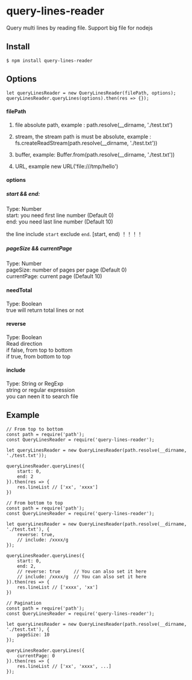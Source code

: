 # query-lines-reader
Query multi lines by reading file. Support big file for nodejs

## Install

```
$ npm install query-lines-reader
```


## Options

```
let queryLinesReader = new QueryLinesReader(filePath, options);
queryLinesReader.queryLines(options).then(res => {});

```
#### filePath
1. file absolute path, example : path.resolve(__dirname, './test.txt')

2. stream, the stream path is must be absolute, example : fs.createReadStream(path.resolve(__dirname, './test.txt'))

3. buffer, example: Buffer.from(path.resolve(__dirname, './test.txt'))

4. URL, example new URL('file:///tmp/hello')

#### options
##### start && end:
Type: Number<br>
start: you need first line number (Default 0)<br>
end: you need last line number (Default 10)<br>

the line include `start` exclude `end`.  [start, end) ！！！！

##### pageSize && currentPage
Type: Number<br>
pageSize: number of pages per page (Default 0)<br>
currentPage: current page (Default 10)<br>

#### needTotal
Type: Boolean<br>
true will return total lines or not<br>

#### reverse
Type: Boolean<br>
Read direction<br>
if false, from top to bottom<br>
if true, from bottom to top<br>

#### include
Type: String or RegExp<br>
string or regular expression<br>
you can neen it to search file <br>


## Example

```
// From top to bottom
const path = require('path');
const QueryLinesReader = require('query-lines-reader');

let queryLinesReader = new QueryLinesReader(path.resolve(__dirname, './test.txt'));

queryLinesReader.queryLines({
    start: 0,
    end: 2
}).then(res => {
    res.lineList // ['xx', 'xxxx']
})

```

```
// From bottom to top
const path = require('path');
const QueryLinesReader = require('query-lines-reader');

let queryLinesReader = new QueryLinesReader(path.resolve(__dirname, './test.txt'), {
    reverse: true,
    // include: /xxxx/g
});

queryLinesReader.queryLines({
    start: 0,
    end: 2,
    // reverse: true     // You can also set it here
    // include: /xxxx/g  // You can also set it here
}).then(res => {
    res.lineList // ['xxxx', 'xx']
})

```

```
// Pagination
const path = require('path');
const QueryLinesReader = require('query-lines-reader');

let queryLinesReader = new QueryLinesReader(path.resolve(__dirname, './test.txt'), {
    pageSize: 10
});

queryLinesReader.queryLines({
    currentPage: 0
}).then(res => {
    res.lineList // ['xx', 'xxxx', ...]
});

```